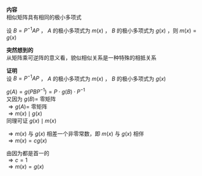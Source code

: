 **内容**  
相似矩阵具有相同的极小多项式  
  
设 $B=P^{-1}AP$ ， $A$ 的极小多项式为 $m(x)$ ， $B$ 的极小多项式为 $g(x)$ ，则 $m(x)=g(x)$  
  
**突然想到的**  
从矩阵乘可逆阵的意义看，貌似相似关系是一种特殊的相抵关系  
  
**证明**  
设 $B=P^{-1}AP$ ， $A$ 的极小多项式为 $m(x)$ ， $B$ 的极小多项式为 $g(x)$  
  
 $g(A)=g(PBP^{-1})=P\cdot g(B)\cdot P^{-1}$  
又因为 $g(B)=$ 零矩阵  
 $\Rightarrow g(A)=$ 零矩阵  
 $\Rightarrow m(x)\mid g(x)$  
同理可证 $g(x)\mid m(x)$  
  
 $\Rightarrow m(x)$ 与 $g(x)$ 相差一个非零常数，即 $m(x)$ 与 $g(x)$ 相伴  
 $\Rightarrow m(x)=c g(x)$  
  
由因为都是首一的  
 $\Rightarrow c=1$  
 $\Rightarrow m(x)=g(x)$  
